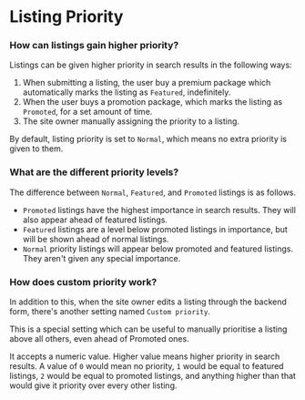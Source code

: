 # Listing Priority

### How can listings gain higher priority?
Listings can be given higher priority in search results in the following ways:
1. When submitting a listing, the user buy a premium package which automatically marks the listing as `Featured`, indefinitely.
2. When the user buys a promotion package, which marks the listing as `Promoted`, for a set amount of time.
3. The site owner manually assigning the priority to a listing.

By default, listing priority is set to `Normal`, which means no extra priority is given to them.

### What are the different priority levels?
The difference between `Normal`, `Featured`, and `Promoted` listings is as follows.
- `Promoted` listings have the highest importance in search results. They will also appear ahead of featured listings.
- `Featured` listings are a level below promoted listings in importance, but will be shown ahead of normal listings.
- `Normal` priority listings will appear below promoted and featured listings. They aren't given any special importance.

### How does custom priority work?
In addition to this, when the site owner edits a listing through the backend form, there's another setting named `Custom priority`.

This is a special setting which can be useful to manually prioritise a listing above all others, even ahead of Promoted ones.

It accepts a numeric value. Higher value means higher priority in search results. A value of `0` would mean no priority, `1` would be equal to featured listings, `2` would be equal to promoted listings, and anything higher than that would give it priority over every other listing.
